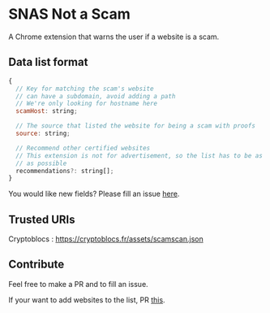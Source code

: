 # SNAS Not a Scam

A Chrome extension that warns the user if a website is a scam.

## Data list format
```javascript
{
  // Key for matching the scam's website
  // can have a subdomain, avoid adding a path
  // We're only looking for hostname here
  scamHost: string;

  // The source that listed the website for being a scam with proofs
  source: string;

  // Recommend other certified websites
  // This extension is not for advertisement, so the list has to be as exhaustive
  // as possible
  recommendations?: string[];
}
```

You would like new fields? Please fill an issue [here](https://github.com/Chaine-de-Blocs/SNAS/issues).

## Trusted URIs

Cryptoblocs : https://cryptoblocs.fr/assets/scamscan.json

## Contribute

Feel free to make a PR and to fill an issue.

If your want to add websites to the list, PR [this](https://github.com/Slaals/slaals.github.io/blob/master/assets/scamscan.json). 
